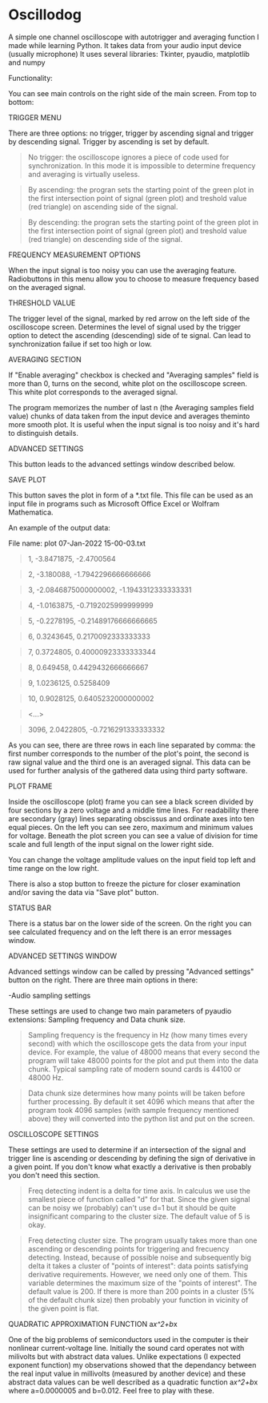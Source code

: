 # Oscillodog
A simple one channel oscilloscope with autotrigger and averaging function I made while learning Python. It takes data from your audio input device (usually microphone)
It uses several libraries: Tkinter, pyaudio, matplotlib and numpy

Functionality:

You can see main controls on the right side of the main screen. From top to bottom:

TRIGGER MENU

There are three options: no trigger, trigger by ascending signal and trigger by descending signal. Trigger by ascending is set by default.

> No trigger: the oscilloscope ignores a piece of code used for synchronization. In this mode it is impossible to determine frequency and averaging is virtually useless.

> By ascending: the progran sets the starting point of the green plot in the first intersection point of signal (green plot) and treshold value (red triangle) on ascending side of the signal.

> By descending: the progran sets the starting point of the green plot in the first intersection point of signal (green plot) and treshold value (red triangle) on descending side of the signal.

FREQUENCY MEASUREMENT OPTIONS

When the input signal is too noisy you can use the averaging feature. Radiobuttons in this menu allow you to choose to measure frequency based on the averaged signal.

THRESHOLD VALUE

The trigger level of the signal, marked by red arrow on the left side of the oscilloscope screen. Determines the level of signal used by the trigger option to detect the ascending (descending) side of te signal. Can lead to synchronization failue if set too high or low.

AVERAGING SECTION

If "Enable averaging" checkbox is checked and "Averaging samples" field is more than 0, turns on the second, white plot on the oscilloscope screen. This white plot corresponds to the averaged signal.

The program memorizes the number of last n (the Averaging samples field value) chunks of data taken from the input device and averages theminto more smooth plot. It is useful when the input signal is too noisy and it's hard to distinguish details.

ADVANCED SETTINGS

This button leads to the advanced settings window described below.

SAVE PLOT

This button saves the plot in form of a *.txt file. This file can be used as an input file in programs such as Microsoft Office Excel or Wolfram Mathematica.

An example of the output data:

File name: plot 07-Jan-2022 15-00-03.txt

>1, -3.8471875, -2.4700564

>2, -3.180088, -1.7942296666666666

>3, -2.0846875000000002, -1.1943312333333331

>4, -1.0163875, -0.7192025999999999

>5, -0.2278195, -0.21489176666666665

>6, 0.3243645, 0.2170092333333333

>7, 0.3724805, 0.40000923333333344

>8, 0.649458, 0.4429432666666667

>9, 1.0236125, 0.5258409

>10, 0.9028125, 0.6405232000000002

><...>

>3096, 2.0422805, -0.7216291333333332

As you can see, there are three rows in each line separated by comma: the first number corresponds to the number of the plot's point, the second is raw signal value and the third one is an averaged signal. This data can be used for further analysis of the gathered data using third party software.

PLOT FRAME

Inside the oscilloscope (plot) frame you can see a black screen divided by four sections by a zero voltage and a middle time lines. For readability there are secondary (gray) lines separating obscissus and ordinate axes into ten equal pieces. On the left you can see zero, maximum and minimum values for voltage. Beneath the plot screen you can see a value of division for time scale and full length of the input signal on the lower right side.

You can change the voltage amplitude values on the input field top left and time range on the low right.

There is also a stop button to freeze the picture for closer examination and/or saving the data via "Save plot" button.

STATUS BAR

There is a status bar on the lower side of the screen. On the right you can see calculated frequency and on the left there is an error messages window.

ADVANCED SETTINGS WINDOW

Advanced settings window can be called by pressing "Advanced settings" button on the right. There are three main options in there:

-Audio sampling settings

These settings are used to change two main parameters of pyaudio extensions: Sampling frequency and Data chunk size.

>Sampling frequency is the frequency in Hz (how many times every second) with which the oscilloscope gets the data from your input device. For example, the value of 48000 means that every second the program will take 48000 points for the plot and put them into the data chunk. Typical sampling rate of modern sound cards is 44100 or 48000 Hz.

>Data chunk size determines how many points will be taken before further processing. By default it set 4096 which means that after the program took 4096 samples (with sample frequency mentioned above) they will converted into the python list and put on the screen.

OSCILLOSCOPE SETTINGS

These settings are used to determine if an intersection of the signal and trigger line is ascending or descending by defining the sign of derivative in a given point. If you don't know what exactly a derivative is then probably you don't need this section.

>Freq detecting indent is a delta for time axis. In calculus we use the smallest piece of function called "d" for that. Since the given signal can be noisy we (probably) can't use d=1 but it should be quite insignificant comparing to the cluster size. The default value of 5 is okay.

>Freq detecting cluster size. The program usually takes more than one ascending or descending points for triggering and frecuency detecting. Instead, because of possible noise and subsequently big delta it takes a cluster of "points of interest": data points satisfying derivative requirements. However, we need only one of them. This variable determines the maximum size of the "points of interest". The default value is 200. If there is more than 200 points in a cluster (5% of the default chunk size) then probably your function in vicinity of the given point is flat.

QUADRATIC APPROXIMATION FUNCTION a*x^2+b*x

One of the big problems of semiconductors used in the computer is their nonlinear current-voltage line. Initially the sound card operates not with milivolts but with abstract data values. Unlike expectations (I expected exponent function) my observations showed that the dependancy between the real input value in millivolts (measured by another device) and these abstract data values can be well described as a quadratic function a*x^2+b*x where a=0.0000005 and b=0.012. Feel free to play with these.
